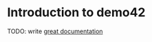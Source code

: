 # Introduction to demo42

TODO: write [great documentation](http://jacobian.org/writing/what-to-write/)
